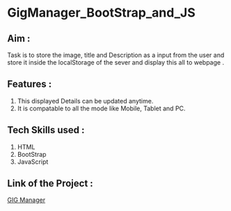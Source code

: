 # GigManager_BootStrap_and_JS

## Aim :
Task is to store the image, title and Description as a input from the user and store it inside the localStorage of the sever and display this all to webpage .

## Features :
1. This displayed Details can be updated anytime.
2. It is compatable to all the mode like Mobile, Tablet and PC.

## Tech Skills used :
1. HTML
2. BootStrap
3. JavaScript

## Link of the Project :
[GIG Manager]()
